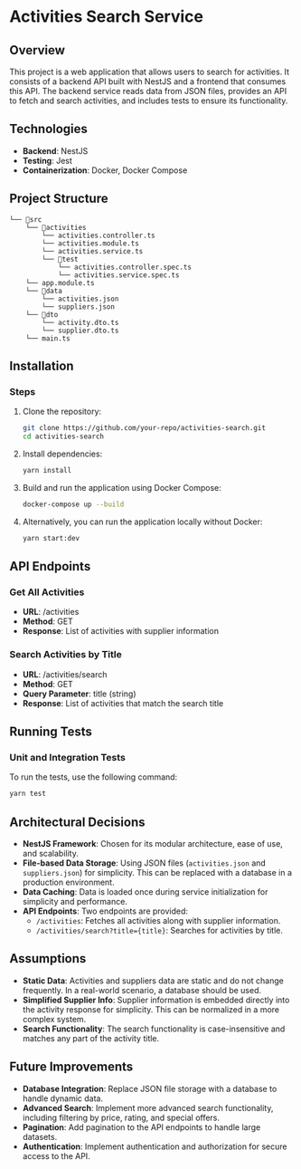 # Activities Search Service

## Overview

This project is a web application that allows users to search for activities. It consists of a backend API built with NestJS and a frontend that consumes this API. The backend service reads data from JSON files, provides an API to fetch and search activities, and includes tests to ensure its functionality.

## Technologies

- **Backend**: NestJS
- **Testing**: Jest
- **Containerization**: Docker, Docker Compose

## Project Structure

```
└── 📁src
    └── 📁activities
        └── activities.controller.ts
        └── activities.module.ts
        └── activities.service.ts
        └── 📁test
            └── activities.controller.spec.ts
            └── activities.service.spec.ts
    └── app.module.ts
    └── 📁data
        └── activities.json
        └── suppliers.json
    └── 📁dto
        └── activity.dto.ts
        └── supplier.dto.ts
    └── main.ts
```

## Installation

### Steps

1. Clone the repository:

   ```bash
   git clone https://github.com/your-repo/activities-search.git
   cd activities-search
   ```

2. Install dependencies:

   ```bash
   yarn install
   ```

3. Build and run the application using Docker Compose:

   ```bash
   docker-compose up --build
   ```

4. Alternatively, you can run the application locally without Docker:

   ```bash
   yarn start:dev
   ```

## API Endpoints

### Get All Activities

- **URL**: /activities
- **Method**: GET
- **Response**: List of activities with supplier information

### Search Activities by Title

- **URL**: /activities/search
- **Method**: GET
- **Query Parameter**: title (string)
- **Response**: List of activities that match the search title

## Running Tests

### Unit and Integration Tests

To run the tests, use the following command:

```bash
yarn test
```

## Architectural Decisions

- **NestJS Framework**: Chosen for its modular architecture, ease of use, and scalability.
- **File-based Data Storage**: Using JSON files (`activities.json` and `suppliers.json`) for simplicity. This can be replaced with a database in a production environment.
- **Data Caching**: Data is loaded once during service initialization for simplicity and performance.
- **API Endpoints**: Two endpoints are provided:
  - `/activities`: Fetches all activities along with supplier information.
  - `/activities/search?title={title}`: Searches for activities by title.

## Assumptions

- **Static Data**: Activities and suppliers data are static and do not change frequently. In a real-world scenario, a database should be used.
- **Simplified Supplier Info**: Supplier information is embedded directly into the activity response for simplicity. This can be normalized in a more complex system.
- **Search Functionality**: The search functionality is case-insensitive and matches any part of the activity title.

## Future Improvements

- **Database Integration**: Replace JSON file storage with a database to handle dynamic data.
- **Advanced Search**: Implement more advanced search functionality, including filtering by price, rating, and special offers.
- **Pagination**: Add pagination to the API endpoints to handle large datasets.
- **Authentication**: Implement authentication and authorization for secure access to the API.
